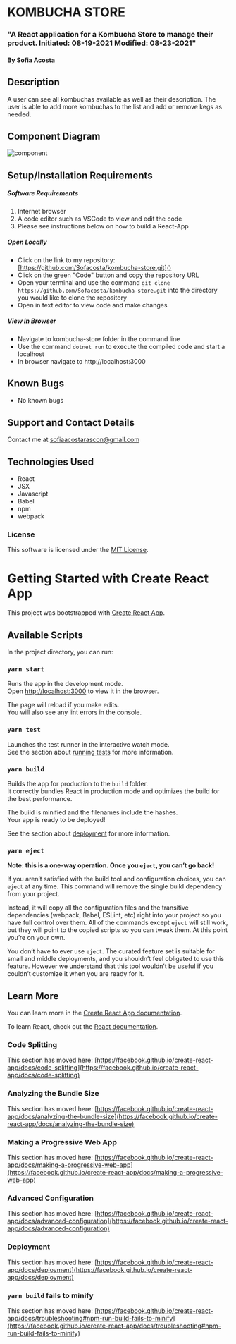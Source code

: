 
# KOMBUCHA STORE 

</div>

<h3>"A React application for a Kombucha Store to manage their product. Initiated: 08-19-2021 Modified: 08-23-2021"</h3>
<h4> By Sofia Acosta </h4>

## Description
A user can see all kombuchas available as well as their description. The user is able to add more kombuchas to the list and add or remove kegs as needed. 

## Component Diagram
![component](https://user-images.githubusercontent.com/76922539/130694273-221817ba-21e7-48f6-96bc-eb8d085007d0.jpg)

## Setup/Installation Requirements

##### Software Requirements

1. Internet browser
2. A code editor such as VSCode to view and edit the code
3. Please see instructions below on how to build a React-App

##### Open Locally

- Click on the link to my repository: [https://github.com/Sofacosta/kombucha-store.git]()
- Click on the green "Code" button and copy the repository URL
- Open your terminal and use the command `git clone https://github.com/Sofacosta/kombucha-store.git` into the directory you would like to clone the repository
- Open in text editor to view code and make changes

##### View In Browser
- Navigate to kombucha-store folder in the command line
- Use the command `dotnet run` to execute the compiled code and start a localhost
- In browser navigate to http://localhost:3000

## Known Bugs

- No known bugs

## Support and Contact Details

Contact me at sofiaacostarascon@gmail.com

## Technologies Used

- React
- JSX
- Javascript
- Babel
- npm
- webpack

### License

This software is licensed under the [MIT License](https://choosealicense.com/licenses/mit/).

# Getting Started with Create React App

This project was bootstrapped with [Create React App](https://github.com/facebook/create-react-app).

## Available Scripts

In the project directory, you can run:

### `yarn start`

Runs the app in the development mode.\
Open [http://localhost:3000](http://localhost:3000) to view it in the browser.

The page will reload if you make edits.\
You will also see any lint errors in the console.

### `yarn test`

Launches the test runner in the interactive watch mode.\
See the section about [running tests](https://facebook.github.io/create-react-app/docs/running-tests) for more information.

### `yarn build`

Builds the app for production to the `build` folder.\
It correctly bundles React in production mode and optimizes the build for the best performance.

The build is minified and the filenames include the hashes.\
Your app is ready to be deployed!

See the section about [deployment](https://facebook.github.io/create-react-app/docs/deployment) for more information.

### `yarn eject`

**Note: this is a one-way operation. Once you `eject`, you can’t go back!**

If you aren’t satisfied with the build tool and configuration choices, you can `eject` at any time. This command will remove the single build dependency from your project.

Instead, it will copy all the configuration files and the transitive dependencies (webpack, Babel, ESLint, etc) right into your project so you have full control over them. All of the commands except `eject` will still work, but they will point to the copied scripts so you can tweak them. At this point you’re on your own.

You don’t have to ever use `eject`. The curated feature set is suitable for small and middle deployments, and you shouldn’t feel obligated to use this feature. However we understand that this tool wouldn’t be useful if you couldn’t customize it when you are ready for it.

## Learn More

You can learn more in the [Create React App documentation](https://facebook.github.io/create-react-app/docs/getting-started).

To learn React, check out the [React documentation](https://reactjs.org/).

### Code Splitting

This section has moved here: [https://facebook.github.io/create-react-app/docs/code-splitting](https://facebook.github.io/create-react-app/docs/code-splitting)

### Analyzing the Bundle Size

This section has moved here: [https://facebook.github.io/create-react-app/docs/analyzing-the-bundle-size](https://facebook.github.io/create-react-app/docs/analyzing-the-bundle-size)

### Making a Progressive Web App

This section has moved here: [https://facebook.github.io/create-react-app/docs/making-a-progressive-web-app](https://facebook.github.io/create-react-app/docs/making-a-progressive-web-app)

### Advanced Configuration

This section has moved here: [https://facebook.github.io/create-react-app/docs/advanced-configuration](https://facebook.github.io/create-react-app/docs/advanced-configuration)

### Deployment

This section has moved here: [https://facebook.github.io/create-react-app/docs/deployment](https://facebook.github.io/create-react-app/docs/deployment)

### `yarn build` fails to minify

This section has moved here: [https://facebook.github.io/create-react-app/docs/troubleshooting#npm-run-build-fails-to-minify](https://facebook.github.io/create-react-app/docs/troubleshooting#npm-run-build-fails-to-minify)
